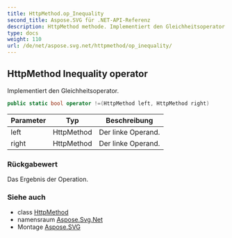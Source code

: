 ```yaml
---
title: HttpMethod.op_Inequality
second_title: Aspose.SVG für .NET-API-Referenz
description: HttpMethod methode. Implementiert den Gleichheitsoperator.
type: docs
weight: 110
url: /de/net/aspose.svg.net/httpmethod/op_inequality/
---
```

## HttpMethod Inequality operator

Implementiert den Gleichheitsoperator.

```csharp
public static bool operator !=(HttpMethod left, HttpMethod right)
```

| Parameter | Typ | Beschreibung |
| --- | --- | --- |
| left | HttpMethod | Der linke Operand. |
| right | HttpMethod | Der linke Operand. |

### Rückgabewert

Das Ergebnis der Operation.

### Siehe auch

* class [HttpMethod](../)
* namensraum [Aspose.Svg.Net](../../httpmethod/)
* Montage [Aspose.SVG](../../../)


